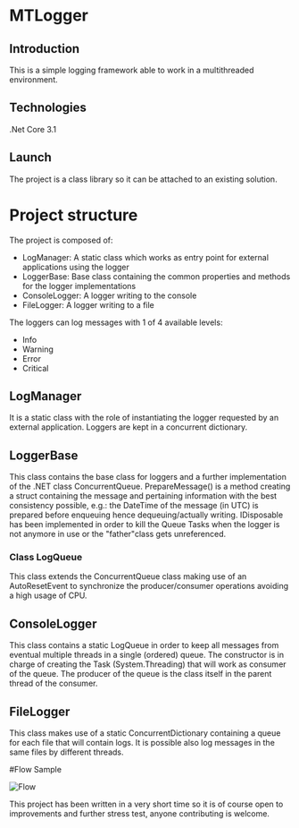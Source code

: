 ﻿# MTLogger

## Introduction

This is a simple logging framework able to work in a multithreaded environment.

## Technologies

.Net Core 3.1

## Launch

The project is a class library so it can be attached to an existing solution.

# Project structure

The project is composed of:

- LogManager: A static class which works as entry point for external applications using the logger
- LoggerBase: Base class containing the common properties and methods for the logger implementations
- ConsoleLogger: A logger writing to the console
- FileLogger: A logger writing to a file

The loggers can log messages with 1 of 4 available levels:

- Info
- Warning
- Error
- Critical

## LogManager

It is a static class with the role of instantiating the logger requested by an external application. 
Loggers are kept in a concurrent dictionary.

## LoggerBase

This class contains the base class for loggers and a further implementation of the .NET class ConcurrentQueue<T>.
PrepareMessage() is a method creating a struct containing the message and pertaining information with the best consistency possible, e.g.: the DateTime of the message (in UTC) is prepared before enqueuing hence dequeuing/actually writing.
IDisposable has been implemented in order to kill the Queue Tasks when the logger is not anymore in use or the "father"class gets unreferenced.

### Class LogQueue<T>

This class extends the ConcurrentQueue<T> class making use of an AutoResetEvent to synchronize the producer/consumer operations avoiding a high usage of CPU.

## ConsoleLogger

This class contains a static LogQueue in order to keep all messages from eventual multiple threads in a single (ordered) queue.
The constructor is in charge of creating the Task (System.Threading) that will work as consumer of the queue.
The producer of the queue is the class itself in the parent thread of the consumer.

## FileLogger

This class makes use of a static ConcurrentDictionary containing a queue for each file that will contain logs.
It is possible also log messages in the same files by different threads.


#Flow Sample

![Flow]()



This project has been written in a very short time so it is of course open to improvements and further stress test, anyone contributing is welcome.
